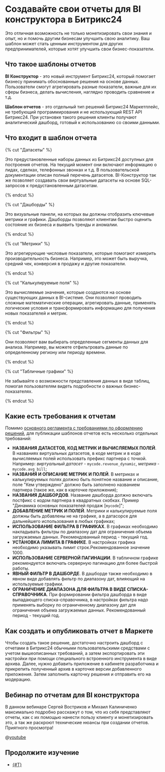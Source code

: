 # Создавайте свои отчеты для BI конструктора в Битрикс24

Это отличная возможность не только монетизировать свои знания и опыт, но и помочь другим бизнесам улучшить свою аналитику. Ваш шаблон может стать ценным инструментом для других предпринимателей, которые хотят улучшить свои бизнес-показатели.

## Что такое шаблоны отчетов

**BI Конструктор** - это новый инструмент Битрикс24, который помогает бизнесу принимать обоснованные решения на основе данных. Пользователи смогут агрегировать разные показатели, важные для их сферы бизнеса, делать вычисления, наглядно проводить сравнение и т.д.

**Шаблон отчетов** - это отдельный тип решений Битрикс24 Маркетплейс, не требующий программирования и не использующий REST API Битрикс24. При установке такого решения клиенты получают аналитический дашборд, готовый к использованию со своими данными.

## Что входит в шаблон отчета

{% cut "Датасеты" %}

Это предустановленные наборы данных из Битрикс24 доступных для построения отчетов. На текущий момент они включают информацию о лидах, сделках, телефонных звонках и т.д. В пользовательской документации описан полный перечень датасетов. BI-Конструктор так же позволяет создавать свои виртуальные датасеты на основе SQL-запросов к предустановленным датасетам.

{% endcut %}

{% cut "Дашборды" %}

Это визуальные панели, на которых вы должны отобразить ключевые метрики и графики. Дашборды позволяют клиентам быстро оценить состояние их бизнеса и выявить тренды и аномалии.

{% endcut %}

{% cut "Метрики" %}

Это агрегирующие числовые показатели, которые помогают измерить производительность бизнеса. Например, это может быть выручка, средний чек, конверсия в продажу и другие показатели. 

{% endcut %}

{% cut "Калькулируемые поля" %}

Это вычисляемые значения, которые создаются на основе существующих данных в BI-системе. Они позволяют проводить сложные математические операции, агрегировать данные, применять логические условия и трансформировать информацию для получения новых показателей и метрик.

{% endcut %}

{% cut "Фильтры" %}

Они позволяют вам выбирать определенные сегменты данных для анализа. Например, вы можете отфильтровать данные по определенному региону или периоду времени.

{% endcut %}

{% cut "Табличные графики" %}

Не забывайте о возможности представления данных в виде таблиц, помогая пользователям видеть подробности о важных бизнес-показателях.

{% endcut %}

## Какие есть требования к отчетам

Помимо [основного регламента с требованиями по оформлению решений](https://vendors.bitrix24.ru/doc/ru/moderator_rules_rest.php), для публикации шаблонов отчетов есть несколько отдельных требований:

- **НАЗВАНИЯ ДАТАСЕТОВ, КОД МЕТРИК И ВЫЧИСЛЯЕМЫХ ПОЛЕЙ**. В названиях виртуальных датасетов, в коде метрик и в коде вычисляемых полей использовать префикс партнера с точкой. Например: _виртуальный датасет_ - `mycode.revenue_dynamic`, _метрика_ - `mycode.avg_bill`;
- **НАЗВАНИЯ И ОПИСАНИЕ МЕТРИК И ПОЛЕЙ**. В метриках и калькулируемых полях должно быть понятное название и описание, поле "Кем утверждено" должно быть заполнено названием партнера (такое же, как в карточке приложения);
- **НАЗВАНИЯ ДАШБОРДОВ**. Название дашборда должно включать постфикс с кодом партнера в квадратных скобках. Пример "Динамика основных показателей продаж [`mycode`]";
- **ДОБАВЛЕНИЕ МЕТРИК И ПОЛЕЙ**. Метрики и калькулируемые поля должны быть добавлены не на графике, а в датасорсе для дальнейшего использования в любых графиках;
- **ИСПОЛЬЗОВАНИЕ ФИЛЬТРА В ГРАФИКАХ**. В графиках необходимо накладывать фильтры по диапазону дат для ограничения объема загружаемых данных. Рекомендованный период - текущий год.
- **УСТАНОВКА ЛИМИТА В ГРАФИКЕ**. В настройках графика необходимо указывать лимит строк.Рекомендованное значение 1000.
- **ИСПОЛЬЗОВАНИЕ СЕРВЕРНОЙ ПАГИНАЦИИ**. В табличном графике рекомендуется включать серверную пагинацию для более быстрой работы.
- **ЯВНЫЙ ФИЛЬТР В ДАШБОРДЕ**. В дашборде также необходимо в явном виде добавлять фильтр по диапазону дат, влияющий на используемые графики.
- **ОГРАНИЧЕНИЕ ДИАПАЗОНА ДЛЯ ФИЛЬТРА В ВИДЕ СПИСКА-СПРАВОЧНИКА**. При формировании фильтра дашборда в виде выпадающего списка-справочника, в настройках фильтра надо применять выборку по ограниченному диапазону дат для ограничения объема загружаемых данных. Рекомендованный период - текущий год.

## Как создать и опубликовать отчет в Маркете

Чтобы создать такое решение, достаточно настроить дашборд с отчетами в Битрикс24 обычными пользовательскими средствами с учетом вышеописанных требований, а затем экспортировать эти настройки при помощи специального встроенного инструмента в виде архива. Далее, нужно добавить приложение в кабинете разработчика и прикрепить полученный архив в карточке версии добавленного приложения. Затем заполнить карточку решения и отправить его на модерацию.

## Вебинар по отчетам для BI конструктора

В данном вебинаре Сергей Востриков и Михаил Калиниченко максимально подробно расскажут о том, что из себя представляют отчеты, как с их помощью нанести пользу клиенту и монетизировать это, а так же раскроют технические нюансы при создании отчетов. Приятного просмотра!

@[youtube](https://www.youtube.com/watch?v=Hv_b4Mj7MNI)

## Продолжите изучение

- [{#T}](common-requirements.md)
